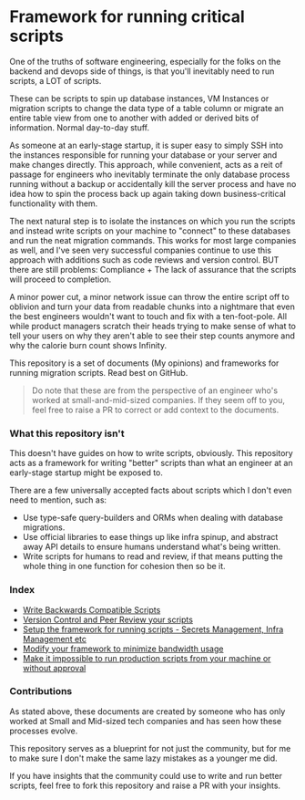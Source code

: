 # Framework for running critical scripts

One of the truths of software engineering, especially for the folks on the backend and devops side of things, is that you'll inevitably need to run scripts, a LOT of scripts.

These can be scripts to spin up database instances, VM Instances or migration scripts to change the data type of a table column or migrate an entire table view from one to another with added or derived bits of information. Normal day-to-day stuff.

As someone at an early-stage startup, it is super easy to simply SSH into the instances responsible for running your database or your server and make changes directly. This approach, while convenient, acts as a reit of passage for engineers who inevitably terminate the only database process running without a backup or accidentally kill the server process and have no idea how to spin the process back up again taking down business-critical functionality with them.

The next natural step is to isolate the instances on which you run the scripts and instead write scripts on your machine to "connect" to these databases and run the neat migration commands. This works for most large companies as well, and I've seen very successful companies continue to use this approach with additions such as code reviews and version control. BUT there are still problems: Compliance + The lack of assurance that the scripts will proceed to completion.

A minor power cut, a minor network issue can throw the entire script off to oblivion and turn your data from readable chunks into a nightmare that even the best engineers wouldn't want to touch and fix with a ten-foot-pole. All while product managers scratch their heads trying to make sense of what to tell your users on why they aren't able to see their step counts anymore and why the calorie burn count shows Infinity.

This repository is a set of documents (My opinions) and frameworks for running migration scripts. Read best on GitHub.

> Do note that these are from the perspective of an engineer who's worked at small-and-mid-sized companies. If they seem off to you, feel free to raise a PR to correct or add context to the documents.

### What this repository isn't

This doesn't have guides on how to write scripts, obviously. This repository acts as a framework for writing "better" scripts than what an engineer at an early-stage startup might be exposed to.

There are a few universally accepted facts about scripts which I don't even need to mention, such as:
- Use type-safe query-builders and ORMs when dealing with database migrations.
- Use official libraries to ease things up like infra spinup, and abstract away API details to ensure humans understand what's being written.
- Write scripts for humans to read and review, if that means putting the whole thing in one function for cohesion then so be it.

### Index

- [Write Backwards Compatible Scripts](./docs/write-backwards-compatible-scripts.md)
- [Version Control and Peer Review your scripts](./docs/version-control-and-peer-review-your-scripts.md)
- [Setup the framework for running scripts - Secrets Management, Infra Management etc](./docs/setup-the-framework-for-running-scripts.md)
- [Modify your framework to minimize bandwidth usage](./docs/modify-the-setup-to-minimize-bandwidth-usage.md)
- [Make it impossible to run production scripts from your machine or without approval](./docs/make-it-impossible-to-run-production-scripts-from-your-machine-or-without-approval.md)

### Contributions

As stated above, these documents are created by someone who has only worked at Small and Mid-sized tech companies and has seen how these processes evolve.

This repository serves as a blueprint for not just the community, but for me to make sure I don't make the same lazy mistakes as a younger me did.

If you have insights that the community could use to write and run better scripts, feel free to fork this repository and raise a PR with your insights.